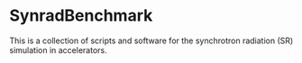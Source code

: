 # SynradBenchmark
This is a collection of scripts and software for the synchrotron radiation (SR) simulation in accelerators.


